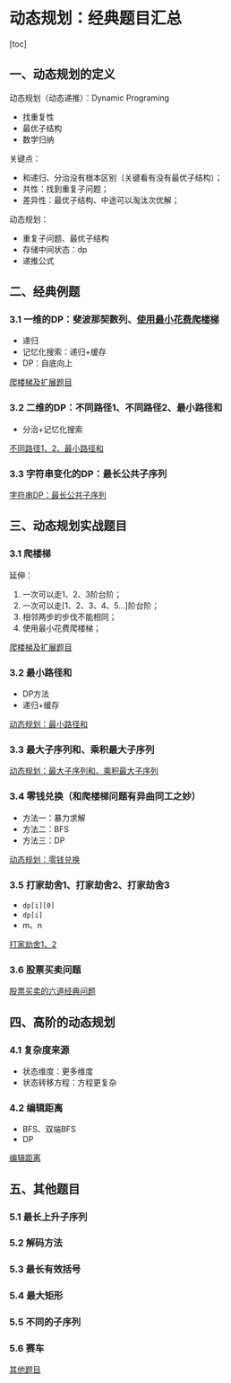 # 动态规划：经典题目汇总

[toc]

## 一、动态规划的定义

动态规划（动态递推）：Dynamic Programing

- 找重复性
- 最优子结构
- 数学归纳

关键点：

- 和递归、分治没有根本区别（关键看有没有最优子结构）；
- 共性：找到重复子问题；
- 差异性：最优子结构、中途可以淘汰次优解；

动态规划：

- 重复子问题、最优子结构
- 存储中间状态：dp
- 递推公式

## 二、经典例题

### 3.1 一维的DP：斐波那契数列、[使用最小花费爬楼梯](https://leetcode-cn.com/problems/min-cost-climbing-stairs/)

- 递归
- 记忆化搜索：递归+缓存
- DP：自底向上

[爬楼梯及扩展题目](https://gitee.com/lf-ren/java-re-new-builder/blob/master/document/week3-%E7%AE%97%E6%B3%95%E3%80%81springBoot/2021-09-15-%E5%8A%A8%E6%80%81%E8%A7%84%E5%88%92%E7%BB%8F%E5%85%B8%E9%A2%98%E7%9B%AE%EF%BC%9A%E6%96%90%E6%B3%A2%E9%82%A3%E5%A5%91%20%E5%8F%8A%E6%89%A9%E5%B1%95%E9%A2%98%E7%9B%AE.md)

### 3.2 二维的DP：不同路径1、不同路径2、最小路径和

- 分治+记忆化搜索

[不同路径1、2、最小路径和](https://gitee.com/lf-ren/java-re-new-builder/blob/master/document/week3-%E7%AE%97%E6%B3%95%E3%80%81springBoot/2021-09-20-%E4%B8%8D%E5%90%8C%E8%B7%AF%E5%BE%841%E3%80%812%E3%80%81%E6%9C%80%E5%B0%8F%E8%B7%AF%E5%BE%84%E5%92%8C.md)

### 3.3 字符串变化的DP：最长公共子序列

[字符串DP：最长公共子序列](https://gitee.com/lf-ren/java-re-new-builder/blob/master/document/week3-%E7%AE%97%E6%B3%95%E3%80%81springBoot/2021-09-21-%E5%AD%97%E7%AC%A6%E4%B8%B2DP%EF%BC%9A%E6%9C%80%E9%95%BF%E5%85%AC%E5%85%B1%E5%AD%90%E5%BA%8F%E5%88%97.md)

## 三、动态规划实战题目

### 3.1 爬楼梯

延伸：

1. 一次可以走1、2、3阶台阶；
2. 一次可以走[1、2、3、4、5...]阶台阶；
3. 相邻两步的步伐不能相同；
4. 使用最小花费爬楼梯；

[爬楼梯及扩展题目](https://gitee.com/lf-ren/java-re-new-builder/blob/master/document/week3-%E7%AE%97%E6%B3%95%E3%80%81springBoot/2021-09-15-%E5%8A%A8%E6%80%81%E8%A7%84%E5%88%92%E7%BB%8F%E5%85%B8%E9%A2%98%E7%9B%AE%EF%BC%9A%E6%96%90%E6%B3%A2%E9%82%A3%E5%A5%91%20%E5%8F%8A%E6%89%A9%E5%B1%95%E9%A2%98%E7%9B%AE.md)

### 3.2 最小路径和

- DP方法
- 递归+缓存

[动态规划：最小路径和](https://gitee.com/lf-ren/java-re-new-builder/blob/master/document/week3-%E7%AE%97%E6%B3%95%E3%80%81springBoot/2021-09-20-%E5%8A%A8%E6%80%81%E8%A7%84%E5%88%92%EF%BC%9A%E6%9C%80%E5%B0%8F%E8%B7%AF%E5%BE%84%E5%92%8C.md)

### 3.3 最大子序列和、乘积最大子序列

[动态规划：最大子序列和、乘积最大子序列](https://gitee.com/lf-ren/java-re-new-builder/blob/master/document/week3-%E7%AE%97%E6%B3%95%E3%80%81springBoot/2021-09-21-%E5%8A%A8%E6%80%81%E8%A7%84%E5%88%92%EF%BC%9A%E6%9C%80%E5%A4%A7%E5%AD%90%E5%BA%8F%E5%88%97%E5%92%8C%E3%80%81%E4%B9%98%E7%A7%AF%E6%9C%80%E5%A4%A7%E5%AD%90%E5%BA%8F%E5%88%97.md)

### 3.4 零钱兑换（和爬楼梯问题有异曲同工之妙）

- 方法一：暴力求解
- 方法二：BFS
- 方法三：DP

[动态规划：零钱兑换](https://gitee.com/lf-ren/java-re-new-builder/blob/master/document/week3-%E7%AE%97%E6%B3%95%E3%80%81springBoot/2021-09-21-%E5%8A%A8%E6%80%81%E8%A7%84%E5%88%92%EF%BC%9A%E9%9B%B6%E9%92%B1%E5%85%91%E6%8D%A2.md)

### 3.5 打家劫舍1、打家劫舍2、打家劫舍3

- `dp[i][0]`
- `dp[i]`
- m、n

[打家劫舍1、2](https://gitee.com/lf-ren/java-re-new-builder/blob/master/document/week3-%E7%AE%97%E6%B3%95%E3%80%81springBoot/2021-09-23-%E5%8A%A8%E6%80%81%E8%A7%84%E5%88%92%EF%BC%9A%E6%89%93%E5%AE%B6%E5%8A%AB%E8%88%8D.md)

### 3.6 股票买卖问题

[股票买卖的六道经典问题](https://gitee.com/lf-ren/java-re-new-builder/blob/master/document/week3-%E7%AE%97%E6%B3%95%E3%80%81springBoot/2021-09-26-%E5%8A%A8%E6%80%81%E8%A7%84%E5%88%92%EF%BC%9A%E8%82%A1%E7%A5%A8%E4%B9%B0%E5%8D%96%E6%9C%80%E4%BD%B3%E6%97%B6%E6%9C%BA.md)

## 四、高阶的动态规划

### 4.1 复杂度来源

- 状态维度：更多维度
- 状态转移方程：方程更复杂

### 4.2 编辑距离

- BFS、双端BFS
- DP

[编辑距离](https://gitee.com/lf-ren/java-re-new-builder/blob/master/document/week3-%E7%AE%97%E6%B3%95%E3%80%81springBoot/2021-10-01-%E5%8A%A8%E6%80%81%E8%A7%84%E5%88%92%EF%BC%9A%E6%9C%80%E7%9F%AD%E7%BC%96%E8%BE%91%E8%B7%9D%E7%A6%BB.md)

## 五、其他题目

### 5.1 最长上升子序列

### 5.2 解码方法

### 5.3 最长有效括号

### 5.4 最大矩形

### 5.5 不同的子序列

### 5.6 赛车

[其他题目](https://gitee.com/lf-ren/java-re-new-builder/blob/master/document/week3-%E7%AE%97%E6%B3%95%E3%80%81springBoot/2021-10-02-%E5%8A%A8%E6%80%81%E8%A7%84%E5%88%92%EF%BC%9A%E8%A1%A5%E5%85%85%E9%A2%98%E7%9B%AE.md)

